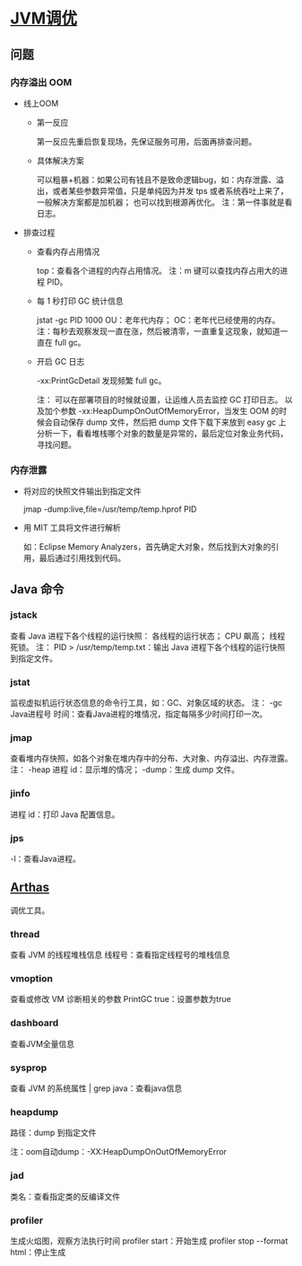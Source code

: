 # [JVM调优](https://yq0pkza686.feishu.cn/minutes/obcnm7oj3m1n18w9pxzh5465)

## 问题

### 内存溢出 OOM

- 线上OOM

	- 第一反应

	  第一反应先重启恢复现场，先保证服务可用，后面再排查问题。
	  
	- 具体解决方案

	  可以粗暴+机器：如果公司有钱且不是致命逻辑bug，如：内存泄露、溢出，或者某些参数异常值，只是单纯因为并发 tps 或者系统吞吐上来了，一般解决方案都是加机器；
	  也可以找到根源再优化。
	  注：第一件事就是看日志。
	  
- 排查过程

	- 查看内存占用情况

	  top：查看各个进程的内存占用情况。
	  注：m 键可以查找内存占用大的进程 PID。
	  
	- 每 1 秒打印 GC 统计信息

	  jstat -gc PID 1000
	  OU：老年代内存；
	  OC：老年代已经使用的内存。
	  注：每秒去观察发现一直在涨，然后被清零，一直重复这现象，就知道一直在 full gc。
	  
	- 开启 GC 日志

	  -xx:PrintGcDetail
	  发现频繁 full gc。
	  
	  注：
	  可以在部署项目的时候就设置，让运维人员去监控 GC 打印日志。
	  以及加个参数 -xx:HeapDumpOnOutOfMemoryError，当发生 OOM 的时候会自动保存 dump 文件，然后把 dump 文件下载下来放到 easy gc 上分析一下，看看堆栈哪个对象的数量是异常的，最后定位对象业务代码，寻找问题。
	  
### 内存泄露

- 将对应的快照文件输出到指定文件

  jmap -dump:live,file=/usr/temp/temp.hprof PID
  
- 用 MIT 工具将文件进行解析

  如：Eclipse Memory Analyzers，首先确定大对象，然后找到大对象的引用，最后通过引用找到代码。
  
## Java 命令

### jstack

查看 Java 进程下各个线程的运行快照：
各线程的运行状态；
CPU 飙高；
线程死锁。
注：
PID > /usr/temp/temp.txt：输出 Java 进程下各个线程的运行快照到指定文件。

### jstat

监视虚拟机运行状态信息的命令行工具，如：GC、对象区域的状态。
注：
-gc Java进程号 时间：查看Java进程的堆情况，指定每隔多少时间打印一次。

### jmap

查看堆内存快照，如各个对象在堆内存中的分布、大对象、内存溢出、内存泄露。
注：
-heap 进程 id：显示堆的情况；
-dump：生成 dump 文件。

### jinfo

进程 id：打印 Java 配置信息。

### jps

-l：查看Java进程。


## [Arthas](https://arthas.aliyun.com/doc/commands.html)

调优工具。

### thread

查看 JVM 的线程堆栈信息
线程号：查看指定线程号的堆栈信息

### vmoption

查看或修改 VM 诊断相关的参数
PrintGC true：设置参数为true

### dashboard

查看JVM全量信息

### sysprop

查看 JVM 的系统属性
| grep java：查看java信息


### heapdump

路径：dump 到指定文件

注：oom自动dump：-XX:HeapDumpOnOutOfMemoryError

### jad 

类名：查看指定类的反编译文件

### profiler

生成火焰图，观察方法执行时间
profiler start：开始生成
profiler stop --format html：停止生成

